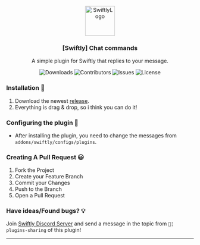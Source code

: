 <p align="center">
  <a href="https://github.com/rol3x1337/swiftly_chatcmd">
    <img src="https://cdn.swiftlycs2.net/swiftly-logo.png" alt="SwiftlyLogo" width="80" height="80">
  </a>

  <h3 align="center">[Swiftly] Chat commands</h3>

  <p align="center">
    A simple plugin for Swiftly that replies to your message.
    <br/>
  </p>
</p>

<p align="center">
  <img src="https://img.shields.io/github/downloads/rol3x1337/swiftly_chatcmd/total" alt="Downloads"> 
  <img src="https://img.shields.io/github/contributors/rol3x1337/swiftly_chatcmd?color=dark-green" alt="Contributors">
  <img src="https://img.shields.io/github/issues/rol3x1337/swiftly_chatcmd" alt="Issues">
  <img src="https://img.shields.io/github/license/rol3x1337/swiftly_chatcmd" alt="License">
</p>

### Installation 👀

1. Download the newest [release](https://github.com/rol3x1337/swiftly_chatcmd/releases).
2. Everything is drag & drop, so i think you can do it!

### Configuring the plugin 🧐

* After installing the plugin, you need to change the messages from `addons/swiftly/configs/plugins`.

### Creating A Pull Request 😃

1. Fork the Project
2. Create your Feature Branch
3. Commit your Changes
4. Push to the Branch
5. Open a Pull Request

### Have ideas/Found bugs? 💡
Join [Swiftly Discord Server](https://swiftlycs2.net/discord) and send a message in the topic from `📕╎ plugins-sharing` of this plugin!

---

